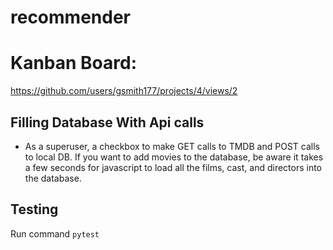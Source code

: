 # recommender

# Kanban Board:
https://github.com/users/gsmith177/projects/4/views/2

## Filling Database With Api calls
- As a superuser, a checkbox to make GET calls to TMDB and POST calls to local DB. If you want to add movies to the database, be aware it takes a few seconds for javascript to load all the films, cast, and directors into the database.

## Testing
Run command `pytest`